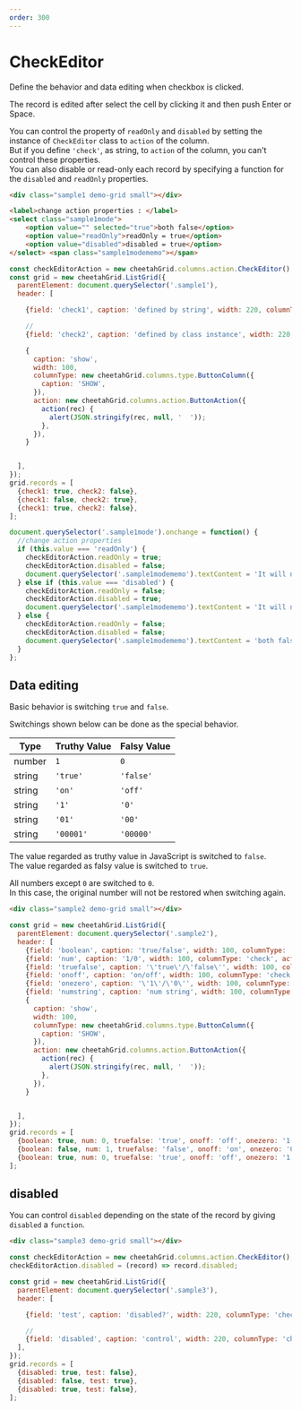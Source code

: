 ```yaml
---
order: 300
---
```


# CheckEditor

Define the behavior and data editing when checkbox is clicked.  

The record is edited after select the cell by clicking it and then push Enter or Space.  

You can control the property of `readOnly` and `disabled` by setting the instance of `CheckEditor` class to `action` of the column.  
But if you define `'check'`, as string, to `action` of the column, you can't control these properties.  
You can also disable or read-only each record by specifying a function for the `disabled` and `readOnly` properties.  

<code-preview>

```html
<div class="sample1 demo-grid small"></div>

<label>change action properties : </label>
<select class="sample1mode">
    <option value="" selected="true">both false</option>
    <option value="readOnly">readOnly = true</option>
    <option value="disabled">disabled = true</option>
</select> <span class="sample1modememo"></span>
```

```js
const checkEditorAction = new cheetahGrid.columns.action.CheckEditor();
const grid = new cheetahGrid.ListGrid({
  parentElement: document.querySelector('.sample1'),
  header: [

    {field: 'check1', caption: 'defined by string', width: 220, columnType: 'check', action: 'check'},

    //
    {field: 'check2', caption: 'defined by class instance', width: 220, columnType: 'check', action: checkEditorAction},

    {
      caption: 'show',
      width: 100,
      columnType: new cheetahGrid.columns.type.ButtonColumn({
        caption: 'SHOW',
      }),
      action: new cheetahGrid.columns.action.ButtonAction({
        action(rec) {
          alert(JSON.stringify(rec, null, '  '));
        },
      }),
    }


  ],
});
grid.records = [
  {check1: true, check2: false},
  {check1: false, check2: true},
  {check1: true, check2: false},
];

document.querySelector('.sample1mode').onchange = function() {
  //change action properties
  if (this.value === 'readOnly') {
    checkEditorAction.readOnly = true;
    checkEditorAction.disabled = false;
    document.querySelector('.sample1modememo').textContent = 'It will not toggle';
  } else if (this.value === 'disabled') {
    checkEditorAction.readOnly = false;
    checkEditorAction.disabled = true;
    document.querySelector('.sample1modememo').textContent = 'It will not toggle and does not respond when hovering the mouse';
  } else {
    checkEditorAction.readOnly = false;
    checkEditorAction.disabled = false;
    document.querySelector('.sample1modememo').textContent = 'both false';
  }
};
```

</code-preview>

## Data editing

Basic behavior is switching `true` and `false`.  

Switchings shown below can be done as the special behavior.  

| Type   | Truthy Value | Falsy Value |
| ------ | ------------ | ----------- |
| number | `1`          | `0`         |
| string | `'true'`     | `'false'`   |
| string | `'on'`       | `'off'`     |
| string | `'1'`        | `'0'`       |
| string | `'01'`       | `'00'`      |
| string | `'00001'`    | `'00000'`   |

The value regarded as truthy value in JavaScript is switched to `false`.  
The value regarded as falsy value is switched to `true`.  

All numbers except `0` are switched to `0`.  
In this case, the original number will not be restored when switching again.  

<code-preview>

```html
<div class="sample2 demo-grid small"></div>
```

```js
const grid = new cheetahGrid.ListGrid({
  parentElement: document.querySelector('.sample2'),
  header: [
    {field: 'boolean', caption: 'true/false', width: 100, columnType: 'check', action: 'check'},
    {field: 'num', caption: '1/0', width: 100, columnType: 'check', action: 'check'},
    {field: 'truefalse', caption: '\'true\'/\'false\'', width: 100, columnType: 'check', action: 'check'},
    {field: 'onoff', caption: 'on/off', width: 100, columnType: 'check', action: 'check'},
    {field: 'onezero', caption: '\'1\'/\'0\'', width: 100, columnType: 'check', action: 'check'},
    {field: 'numstring', caption: 'num string', width: 100, columnType: 'check', action: 'check'},
    {
      caption: 'show',
      width: 100,
      columnType: new cheetahGrid.columns.type.ButtonColumn({
        caption: 'SHOW',
      }),
      action: new cheetahGrid.columns.action.ButtonAction({
        action(rec) {
          alert(JSON.stringify(rec, null, '  '));
        },
      }),
    }


  ],
});
grid.records = [
  {boolean: true, num: 0, truefalse: 'true', onoff: 'off', onezero: '1', numstring: '00'},
  {boolean: false, num: 1, truefalse: 'false', onoff: 'on', onezero: '0', numstring: '0001'},
  {boolean: true, num: 0, truefalse: 'true', onoff: 'off', onezero: '1', numstring: '00000000000'},
];
```

</code-preview>

## disabled

You can control `disabled` depending on the state of the record by giving `disabled` a `function`.

<code-preview>

```html
<div class="sample3 demo-grid small"></div>
```

```js
const checkEditorAction = new cheetahGrid.columns.action.CheckEditor();
checkEditorAction.disabled = (record) => record.disabled;

const grid = new cheetahGrid.ListGrid({
  parentElement: document.querySelector('.sample3'),
  header: [

    {field: 'test', caption: 'disabled?', width: 220, columnType: 'check', action: checkEditorAction},

    //
    {field: 'disabled', caption: 'control', width: 220, columnType: 'check', action: 'check'},
  ],
});
grid.records = [
  {disabled: true, test: false},
  {disabled: false, test: true},
  {disabled: true, test: false},
];
```

</code-preview>
